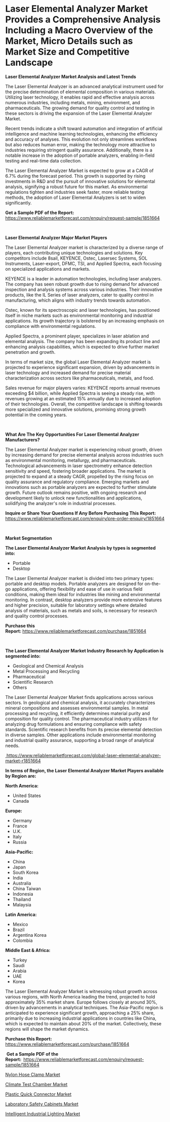 <p><h1>Laser Elemental Analyzer Market Provides a Comprehensive Analysis Including a Macro Overview of the Market, Micro Details such as Market Size and Competitive Landscape</h1></p><p><strong>Laser Elemental Analyzer Market Analysis and Latest Trends</strong></p>
<p><p>The Laser Elemental Analyzer is an advanced analytical instrument used for the precise determination of elemental composition in various materials. Utilizing laser technology, it enables rapid and effective analysis across numerous industries, including metals, mining, environment, and pharmaceuticals. The growing demand for quality control and testing in these sectors is driving the expansion of the Laser Elemental Analyzer Market.</p><p>Recent trends indicate a shift toward automation and integration of artificial intelligence and machine learning technologies, enhancing the efficiency and accuracy of analyses. This evolution not only streamlines workflows but also reduces human error, making the technology more attractive to industries requiring stringent quality assurance. Additionally, there is a notable increase in the adoption of portable analyzers, enabling in-field testing and real-time data collection.</p><p>The Laser Elemental Analyzer Market is expected to grow at a CAGR of 6.7% during the forecast period. This growth is supported by rising investments in R&D and the pursuit of innovative solutions for elemental analysis, signifying a robust future for this market. As environmental regulations tighten and industries seek faster, more reliable testing methods, the adoption of Laser Elemental Analyzers is set to widen significantly.</p></p>
<p><strong>Get a Sample PDF of the Report:&nbsp;</strong> <a href="https://www.reliablemarketforecast.com/enquiry/request-sample/1851664?utm_campaign=1127&utm_medium=2&utm_source=Github&utm_content=ia&utm_term=18102024&utm_id=laser-elemental-analyzer">https://www.reliablemarketforecast.com/enquiry/request-sample/1851664</a></p>
<p>&nbsp;</p>
<p><strong>Laser Elemental Analyzer Major Market Players</strong></p>
<p><p>The Laser Elemental Analyzer market is characterized by a diverse range of players, each contributing unique technologies and solutions. Key competitors include 8sail, KEYENCE, Ostec, Lasersec Systems, SOL Instruments, Laser-export, DFMC, TSI, and Applied Spectra, each focusing on specialized applications and markets.</p><p>KEYENCE is a leader in automation technologies, including laser analyzers. The company has seen robust growth due to rising demand for advanced inspection and analysis systems across various industries. Their innovative products, like the IL Series of laser analyzers, cater to quality control in manufacturing, which aligns with industry trends towards automation.</p><p>Ostec, known for its spectroscopic and laser technologies, has positioned itself in niche markets such as environmental monitoring and industrial applications. Its growth trajectory is bolstered by an increasing emphasis on compliance with environmental regulations.</p><p>Applied Spectra, a prominent player, specializes in laser ablation and elemental analysis. The company has been expanding its product line and enhancing analysis capabilities, which is expected to drive further market penetration and growth. </p><p>In terms of market size, the global Laser Elemental Analyzer market is projected to experience significant expansion, driven by advancements in laser technology and increased demand for precise material characterization across sectors like pharmaceuticals, metals, and food.</p><p>Sales revenue for major players varies: KEYENCE reports annual revenues exceeding $4 billion, while Applied Spectra is seeing a steady rise, with revenues growing at an estimated 15% annually due to increased adoption of their technologies. Overall, the competitive landscape is shifting towards more specialized and innovative solutions, promising strong growth potential in the coming years.</p></p>
<p>&nbsp;</p>
<p><strong>What Are The Key Opportunities For Laser Elemental Analyzer Manufacturers?</strong></p>
<p><p>The Laser Elemental Analyzer market is experiencing robust growth, driven by increasing demand for precise elemental analysis across industries such as environmental monitoring, metallurgy, and pharmaceuticals. Technological advancements in laser spectrometry enhance detection sensitivity and speed, fostering broader applications. The market is projected to expand at a steady CAGR, propelled by the rising focus on quality assurance and regulatory compliance. Emerging markets and innovations such as portable analyzers are expected to further stimulate growth. Future outlook remains positive, with ongoing research and development likely to unlock new functionalities and applications, solidifying the analyzer's role in industrial processes.</p></p>
<p><strong>Inquire or Share Your Questions If Any Before Purchasing This Report:</strong> <a href="https://www.reliablemarketforecast.com/enquiry/pre-order-enquiry/1851664?utm_campaign=1127&utm_medium=2&utm_source=Github&utm_content=ia&utm_term=18102024&utm_id=laser-elemental-analyzer">https://www.reliablemarketforecast.com/enquiry/pre-order-enquiry/1851664</a></p>
<p>&nbsp;</p>
<p><strong>Market Segmentation</strong></p>
<p><strong>The Laser Elemental Analyzer Market Analysis by types is segmented into:</strong></p>
<p><ul><li>Portable</li><li>Desktop</li></ul></p>
<p><p>The Laser Elemental Analyzer market is divided into two primary types: portable and desktop models. Portable analyzers are designed for on-the-go applications, offering flexibility and ease of use in various field conditions, making them ideal for industries like mining and environmental monitoring. In contrast, desktop analyzers provide more extensive features and higher precision, suitable for laboratory settings where detailed analysis of materials, such as metals and soils, is necessary for research and quality control processes.</p></p>
<p><strong>Purchase this Report:&nbsp;</strong><a href="https://www.reliablemarketforecast.com/purchase/1851664?utm_campaign=1127&utm_medium=2&utm_source=Github&utm_content=ia&utm_term=18102024&utm_id=laser-elemental-analyzer">https://www.reliablemarketforecast.com/purchase/1851664</a></p>
<p>&nbsp;</p>
<p><strong>The Laser Elemental Analyzer Market Industry Research by Application is segmented into:</strong></p>
<p><ul><li>Geological and Chemical Analysis</li><li>Metal Processing and Recycling</li><li>Pharmaceutical</li><li>Scientific Research</li><li>Others</li></ul></p>
<p><p>The Laser Elemental Analyzer Market finds applications across various sectors. In geological and chemical analysis, it accurately characterizes mineral compositions and assesses environmental samples. In metal processing and recycling, it efficiently determines material purity and composition for quality control. The pharmaceutical industry utilizes it for analyzing drug formulations and ensuring compliance with safety standards. Scientific research benefits from its precise elemental detection in diverse samples. Other applications include environmental monitoring and industrial quality assurance, supporting a broad range of analytical needs.</p></p>
<p><a href="https://www.reliablemarketforecast.com/global-laser-elemental-analyzer-market-r1851664?utm_campaign=1127&utm_medium=2&utm_source=Github&utm_content=ia&utm_term=18102024&utm_id=laser-elemental-analyzer">&nbsp;https://www.reliablemarketforecast.com/global-laser-elemental-analyzer-market-r1851664</a></p>
<p><strong>In terms of Region, the Laser Elemental Analyzer Market Players available by Region are:</strong></p>
<p>
    <p> <strong> North America: </strong>
        <ul>
            <li>United States</li>
            <li>Canada</li>
        </ul>
        </p> 
    <p> <strong> Europe: </strong>
        <ul>
            <li>Germany</li>
            <li>France</li>
            <li>U.K.</li>
            <li>Italy</li>
            <li>Russia</li>
        </ul>
        </p> 
    <p> <strong> Asia-Pacific: </strong>
        <ul>
            <li>China</li>
            <li>Japan</li>
            <li>South Korea</li>
            <li>India</li>
            <li>Australia</li>
            <li>China Taiwan</li>
            <li>Indonesia</li>
            <li>Thailand</li>
            <li>Malaysia</li>
        </ul>
        </p> 
    <p> <strong> Latin America: </strong>
        <ul>
            <li>Mexico</li>
            <li>Brazil</li>
            <li>Argentina Korea</li>
            <li>Colombia</li>
        </ul>
        </p> 
    <p> <strong> Middle East & Africa: </strong>
        <ul>
            <li>Turkey</li>
            <li>Saudi</li>
            <li>Arabia</li>
            <li>UAE</li>
            <li>Korea</li>
        </ul>
    </p>
    </p>
<p><p>The Laser Elemental Analyzer Market is witnessing robust growth across various regions, with North America leading the trend, projected to hold approximately 35% market share. Europe follows closely at around 30%, driven by advancements in analytical techniques. The Asia-Pacific region is anticipated to experience significant growth, approaching a 25% share, primarily due to increasing industrial applications in countries like China, which is expected to maintain about 20% of the market. Collectively, these regions will shape the market dynamics.</p></p>
<p><strong>Purchase this Report: </strong><a href="https://www.reliablemarketforecast.com/purchase/1851664?utm_campaign=1127&utm_medium=2&utm_source=Github&utm_content=ia&utm_term=18102024&utm_id=laser-elemental-analyzer">https://www.reliablemarketforecast.com/purchase/1851664</a></p>
<p>&nbsp;<strong>Get a Sample PDF of the Report:&nbsp;&nbsp;</strong><a href="https://www.reliablemarketforecast.com/enquiry/request-sample/1851664?utm_campaign=1127&utm_medium=2&utm_source=Github&utm_content=ia&utm_term=18102024&utm_id=laser-elemental-analyzer">https://www.reliablemarketforecast.com/enquiry/request-sample/1851664</a></p>
<p><strong></strong></p>
<p><p><a href="https://www.linkedin.com/pulse/navigating-global-nylon-hose-clamp-market-landscape-jvele?utm_campaign=1127&utm_medium=2&utm_source=Github&utm_content=ia&utm_term=18102024&utm_id=laser-elemental-analyzer">Nylon Hose Clamp Market</a></p><p><a href="https://issuu.com/reportprime-2/docs/climate-test-chamber-market-size-20_ad5a1498289634?utm_campaign=1127&utm_medium=2&utm_source=Github&utm_content=ia&utm_term=18102024&utm_id=laser-elemental-analyzer">Climate Test Chamber Market</a></p><p><a href="https://www.linkedin.com/pulse/comprehensive-plastic-quick-connector-market-report-regional-ptrme?utm_campaign=1127&utm_medium=2&utm_source=Github&utm_content=ia&utm_term=18102024&utm_id=laser-elemental-analyzer">Plastic Quick Connector Market</a></p><p><a href="https://issuu.com/reportprime-2/docs/laboratory-safety-cabinets-market-s_09c3ea5b351a90?utm_campaign=1127&utm_medium=2&utm_source=Github&utm_content=ia&utm_term=18102024&utm_id=laser-elemental-analyzer">Laboratory Safety Cabinets Market</a></p><p><a href="https://github.com/halleabdon2v1s/Market-Research-Report-List-1/blob/main/intelligent-industrial-lighting-market.md?utm_campaign=1127&utm_medium=2&utm_source=Github&utm_content=ia&utm_term=18102024&utm_id=laser-elemental-analyzer">Intelligent Industrial Lighting Market</a></p></p>